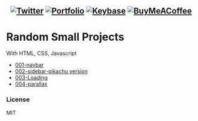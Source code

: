 <h2 align="center">

[![Twitter](https://img.shields.io/badge/Twitter-1DA1F2.svg?style=flat&logo=Twitter&logoColor=white)](https://twitter.com/jeffersonfed14) 
[![Portfolio](https://img.shields.io/badge/My%20Portfolio-13c4a5?&logoColor=dfe6e9)](https://jeffersonfed.github.io)
[![Keybase](https://img.shields.io/badge/Keybase-black?style=flat&logo=keybase&logoColor=orange)](https://keybase.io/jeffersonfed/)
[![BuyMeACoffee](https://img.shields.io/badge/Support%20Me-ffdd00?style=flat&logo=buy-me-a-coffee&logoColor=black)](https://buymeacoffee.com/jeffersonfed)

</h2>

# Random Small Projects
 With HTML, CSS, Javascript

 - [001-navbar](/../../../../jeffersonfed/Projects/tree/main/001-navbar)
 - [002-sidebar-pikachu version](/../../../../jeffersonfed/Projects/tree/main/002-sidebar-pika)
 - [003-Loading](/../../../../jeffersonfed/Projects/tree/main/003-Loading)
 - [004-parallax](/../../../../jeffersonfed/Projects/tree/main/004-parallax)


### License
MIT


